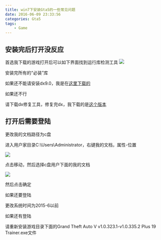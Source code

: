 ```yaml
---
title: win7下安装Gta5的一些常见问题
date: 2016-06-09 23:33:56
categories: Gta5
tags: 
    - Game
---
```


## 安装完后打开没反应
首选我下载的游戏打开后可以如下界面找到运行库检测工具
![](http://7qnc6h.com1.z0.glb.clouddn.com//dilk6oj9eacvujq84wbzju0dae.png)

安装完所有的“必装”库

如果还不能请安装dx9.0，我是在[这里下载的](http://rj.baidu.com/soft/detail/14896.html?ald)

如果还不行

请下载dx修复工具，修复完dx，我下载的是[这个版本](http://pcr4.pc6.com/rm/DirectXRepair.zip)

## 打开后需要登陆

更改我的文档路径为c盘

进入用户家目录C:\Users\Administrator，右键我的文档，属性-位置

![](http://7qnc6h.com1.z0.glb.clouddn.com//m93eve8aw1p2etn7ec0ihx1e2k.png)

点击移动，然后选择c盘用户下面的我的文档

![](http://7qnc6h.com1.z0.glb.clouddn.com//2ti6zyc42gm344dq3ypde8qia4.png)

然后点击确定

如果还要登陆

更改系统时间为2015-6以前

如果还有登陆

请重新安装游戏目录下面的Grand Theft Auto V v1.0.323.1-v1.0.335.2 Plus 19 Trainer.exe文件

